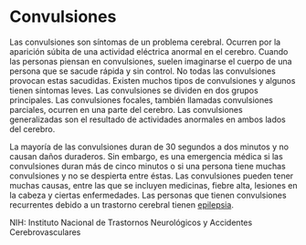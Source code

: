 Convulsiones
============


Las convulsiones son síntomas de un problema cerebral. Ocurren por la aparición súbita de una actividad eléctrica anormal en el cerebro. Cuando las personas piensan en convulsiones, suelen imaginarse el cuerpo de una persona que se sacude rápida y sin control. No todas las convulsiones provocan estas sacudidas. Existen muchos tipos de convulsiones y algunos tienen síntomas leves. Las convulsiones se dividen en dos grupos principales. Las convulsiones focales, también llamadas convulsiones parciales, ocurren en una parte del cerebro. Las convulsiones generalizadas son el resultado de actividades anormales en ambos lados del cerebro. 


La mayoría de las convulsiones duran de 30 segundos a dos minutos y no causan daños duraderos. Sin embargo, es una emergencia médica si las convulsiones duran más de cinco minutos o si una persona tiene muchas convulsiones y no se despierta entre éstas. Las convulsiones pueden tener muchas causas, entre las que se incluyen medicinas, fiebre alta, lesiones en la cabeza y ciertas enfermedades. Las personas que tienen convulsiones recurrentes debido a un trastorno cerebral tienen [epilepsia](https://medlineplus.gov/spanish/epilepsy.html). 


NIH: Instituto Nacional de Trastornos Neurológicos y Accidentes Cerebrovasculares 

